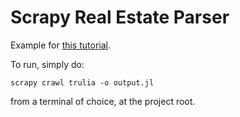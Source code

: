 # Scrapy Real Estate Parser

Example for [this tutorial](https://nkozak.com/code-interactive/scrapy.html).

To run, simply do:

`scrapy crawl trulia -o output.jl`

from a terminal of choice, at the project root.
